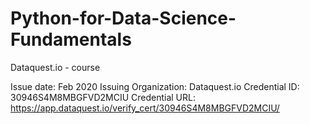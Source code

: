 # Python-for-Data-Science-Fundamentals

Dataquest.io - course

Issue date: Feb 2020
Issuing Organization: Dataquest.io
Credential ID: 30946S4M8MBGFVD2MCIU
Credential URL: https://app.dataquest.io/verify_cert/30946S4M8MBGFVD2MCIU/

